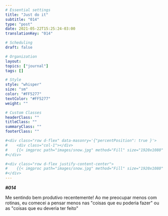 ```yaml
---
# Essential settings
title: "Just do it"
subtitle: "014"
type: "post"
date: 2021-05-22T15:25:24-03:00
translationKey: "014"

# Scheduling
draft: false

# Organization
layout:
topics: ["journal"]
tags: []

# Style
style: "whisper"
size: "sm"
color: "#FF5277"
textColor: "#FF5277"
weight: ""

# Custom Classes
headerClass: ""
titleClass: ""
summaryClass: ""
footerClass: ""

#<div class="row d-flex" data-masonry='{"percentPosition": true }'>
#    <div class="col-1"></div>
#    {{< imgproc path="images/snow.jpg" method="Fill" size="1920x1080" col="8" >}}
#</div>

#<div class="row d-flex justify-content-center">
#    {{< imgproc path="images/snow.jpg" method="Fill" size="1920x1080" col="8" >}}
#</div>
---
```


***#014***

Me sentindo bem produtivo recentemente! Ao me preocupar menos com rotinas, eu comecei a pensar menos nas "coisas que eu poderia fazer" ou as "coisas que eu deveria ter feito"